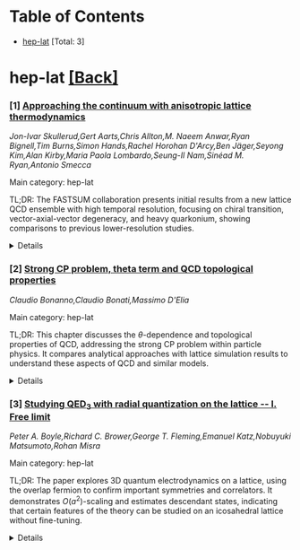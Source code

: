 <div id=toc></div>

# Table of Contents

- [hep-lat](#hep-lat) [Total: 3]


<div id='hep-lat'></div>

# hep-lat [[Back]](#toc)

### [1] [Approaching the continuum with anisotropic lattice thermodynamics](https://arxiv.org/abs/2510.02954)
*Jon-Ivar Skullerud,Gert Aarts,Chris Allton,M. Naeem Anwar,Ryan Bignell,Tim Burns,Simon Hands,Rachel Horohan D'Arcy,Ben Jäger,Seyong Kim,Alan Kirby,Maria Paola Lombardo,Seung-Il Nam,Sinéad M. Ryan,Antonio Smecca*

Main category: hep-lat

TL;DR: The FASTSUM collaboration presents initial results from a new lattice QCD ensemble with high temporal resolution, focusing on chiral transition, vector-axial-vector degeneracy, and heavy quarkonium, showing comparisons to previous lower-resolution studies.


<details>
  <summary>Details</summary>
Motivation: To advance the understanding of strong interaction thermodynamics and spectral quantities through anisotropic lattice QCD simulations, by utilizing a finer temporal lattice spacing for improved accuracy and detail in the temporal direction.

Method: Employed an anisotropic lattice QCD approach with a new ensemble characterized by a temporal lattice spacing (a_t) of 15 am and an anisotropy (xi=a_s/a_t) of 7, enabling enhanced resolution in the temporal direction.

Result: Reported findings include the analysis of the chiral transition, the vector-axial-vector degeneracy, and the behavior of heavy quarkonium, with a comparative assessment against prior data obtained using coarser time resolutions.

Conclusion: The use of the new ensemble with higher temporal resolution provides more detailed insights into the strong interaction thermodynamics, offering improvements over earlier studies and setting a foundation for further investigations into spectral properties.

Abstract: The FASTSUM collaboration has a long-standing programme of using anisotropic
lattice QCD to investigate strong interaction thermodynamics, and in particular
spectral quantities. Here we present first results from our new ensemble which
has a temporal lattice spacing a_t=15am and anisotropy xi=a_s/a_t=7, giving
unprecedented resolution in the temporal direction. We show results for the
chiral transition, vector-axial-vector degeneracy, and heavy quarkonium, and
compare them with earlier results with coarser time resolution.

</details>


### [2] [Strong CP problem, theta term and QCD topological properties](https://arxiv.org/abs/2510.03059)
*Claudio Bonanno,Claudio Bonati,Massimo D'Elia*

Main category: hep-lat

TL;DR: This chapter discusses the $\theta$-dependence and topological properties of QCD, addressing the strong CP problem within particle physics. It compares analytical approaches with lattice simulation results to understand these aspects of QCD and similar models.


<details>
  <summary>Details</summary>
Motivation: The motivation is to explore and explain the $\theta$-dependence and topological characteristics of Quantum Chromodynamics (QCD) which are responsible for the strong CP problem in the broader framework of the Standard Model of particle physics.

Method: The method involves discussing various analytical techniques that provide either qualitative or quantitative insights into the $\theta$-dependence of QCD and related models, alongside comparing these theoretical predictions with numerical data from lattice simulations.

Result: Results include a comparative analysis between different analytical methods and their validity ranges, as well as an evaluation of how well these methods' predictions align with the numerical outcomes from lattice simulations.

Conclusion: The conclusion emphasizes the importance of understanding the $\theta$-dependence and topological features of QCD for resolving the strong CP problem, and highlights the role of both analytical approaches and lattice simulations in advancing this knowledge.

Abstract: In this chapter we introduce the $\theta$-dependence and the topological
properties of QCD, features of the strongly interacting sector which give rise
to the strong CP problem in the more general context of the Standard Model of
particle physics. We discuss the analytical approaches that can be used to
obtain qualitative, or in some cases quantitative, information on the
$\theta$-dependence of QCD and QCD-like models, discussing their range of
validity and comparing their predictions with the numerical results obtained by
means of lattice simulations.

</details>


### [3] [Studying $\textrm{QED}_3$ with radial quantization on the lattice -- I. Free limit](https://arxiv.org/abs/2510.03085)
*Peter A. Boyle,Richard C. Brower,George T. Fleming,Emanuel Katz,Nobuyuki Matsumoto,Rohan Misra*

Main category: hep-lat

TL;DR: The paper explores 3D quantum electrodynamics on a lattice, using the overlap fermion to confirm important symmetries and correlators. It demonstrates $O(a^2)$-scaling and estimates descendant states, indicating that certain features of the theory can be studied on an icosahedral lattice without fine-tuning.


<details>
  <summary>Details</summary>
Motivation: The motivation is to investigate three-dimensional quantum electrodynamics (QED) in radial quantization on a lattice, specifically aiming to realize the important symmetries of the theory numerically and to understand which aspects of the theory can be effectively studied on a lattice without the need for fine-tuning.

Method: The authors construct a lattice action and study the free limit on $S^2 	imes \mathbb{R}$. They employ the overlap fermion to verify the realization of key symmetries and derive analytic correlators, which are then compared with the numerical lattice results to check consistency, including normalization. The scaling behavior toward the continuum limit and the number of descendant states are also examined.

Result: It was found that the use of the overlap fermion allowed for the numerical verification of the important symmetries, and the analytic correlators agreed with the lattice results, even with respect to overall normalization. The $O(a^2)$-scaling was confirmed as the system approached the continuum limit, and an estimate of the number of descendant states was provided for the initial refinement levels.

Conclusion: The study concludes that it is possible to investigate certain features of 3D QED on an icosahedral lattice, including the realization of important symmetries and the agreement between analytic and lattice correlators, without the requirement for fine-tuning, thus providing a basis for future research on this lattice geometry.

Abstract: To investigate the three-dimensional quantum electrodynamics in the radial
quantization on the lattice, the lattice action is constructed and the free
limit is studied on $S^2 \times \mathbb{R}$. With the overlap fermion, it is
numerically verified that the important symmetries of the theory can be
realized on the lattice. The analytic correlators are derived and compared to
the lattice results, which agree including the overall normalization. The
$O(a^2)$-scaling is confirmed toward the analytic value in the continuum limit,
and the number of reproduced descendant states is estimated heuristically for
the first few refinement levels. Our study helps us identify the features of
the theory that we can study on the icosahedral lattice without fine-tuning.

</details>

